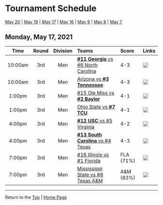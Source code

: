 <a name="top"></a>  

# Tournament Schedule  

[May 20](./05-20.md) &#124; [May 19](./05-19.md) &#124; *[May 17](./05-17.md)* &#124; [May 16](./05-16.md) &#124; [May 9](./05-09.md) &#124; [May 8](./05-08.md) &#124; [May 7](./05-07.md)  

## Monday, May 17, 2021  

| **Time** | **Round** | **Division** | **Teams** | **Score** | **Links** |  
| :------: | :-------: | :----------: | :-------- | :-------- | :-------- |  
| 10:00am  | 3rd       | Men          | [<b>#11 Georgia</b> vs #6 North Carolina](../ncaam/matches/R3_31-36_UGA_vs_UNC.md) | 4-3       | <a href="http://scores.tennisticker.de/usa/ustanc/conf/league/sb.html?tournid=776&clubid=584-255&cn1=UNC&cn2=Georgia&ci1=584&ci2=255&lid=82" target="_blank"><img src="https://abs-0.twimg.com/emoji/v2/svg/1f4ca.svg" width="18" height="18" /></a> |  
| 10:00am  | 3rd       | Men          | [Arizona vs <b>#3 Tennessee</b>](../ncaam/matches/R3_25-30_ARIZ_vs_TENN.md) | 4-3       | <a href="http://scores.tennisticker.de/usa/ustanc/conf/league/sb.html?tournid=775&clubid=257-267&cn1=Tennessee&cn2=Arizona&ci1=257&ci2=267&lid=82" target="_blank"><img src="https://abs-0.twimg.com/emoji/v2/svg/1f4ca.svg" width="18" height="18" /></a> |  
| 1:00pm   | 3rd       | Men          | [#15 Ole Miss vs <b>#2 Baylor</b>](../ncaam/matches/R3_43-48_MISS_vs_BAY.md) | 4-1       | <a href="http://scores.tennisticker.de/usa/ustanc/conf/league/sb.html?tournid=778&clubid=552-670&cn1=Baylor&cn2=Ole%20Miss&ci1=552&ci2=670&lid=82" target="_blank"><img src="https://abs-0.twimg.com/emoji/v2/svg/1f4ca.svg" width="18" height="18" /></a> |  
| 1:00pm   | 3rd       | Men          | [Ohio State vs <b>#7 TCU</b>](../ncaam/matches/R3_37-42_OSU_vs_TCU.md) | 4-1       | <a href="http://scores.tennisticker.de/usa/ustanc/conf/league/sb.html?tournid=777&clubid=591-585&cn1=TCU&cn2=Ohio%20State&ci1=591&ci2=585&lid=82" target="_blank"><img src="https://abs-0.twimg.com/emoji/v2/svg/1f4ca.svg" width="18" height="18" /></a> |  
| 4:00pm   | 3rd       | Men          | [<b>#12 USC</b> vs #5 Virginia](../ncaam/matches/R3_13-18_USC_vs_UVA.md) | 4-2       | <a href="http://scores.tennisticker.de/usa/ustanc/conf/league/sb.html?tournid=779&clubid=269-299&cn1=Virginia&cn2=USC&ci1=269&ci2=299&lid=82" target="_blank"><img src="https://abs-0.twimg.com/emoji/v2/svg/1f4ca.svg" width="18" height="18" /></a> |  
| 4:00pm   | 3rd       | Men          | [<b>#13 South Carolina</b> vs #4 Texas](../ncaam/matches/R3_19-24_SCAR_vs_TEX.md) | 4-3       | <a href="http://scores.tennisticker.de/usa/ustanc/conf/league/sb.html?tournid=780&clubid=265-295&cn1=Texas&cn2=S%20Carolina&ci1=265&ci2=295&lid=82" target="_blank"><img src="https://abs-0.twimg.com/emoji/v2/svg/1f4ca.svg" width="18" height="18" /></a> |  
| 7:00pm   | 3rd       | Men          | [#16 Illinois vs #1 Florida](../ncaam/matches/R3_1-6_ILL_vs_FLA.md) | FLA (71%) | <a href="http://scores.tennisticker.de/usa/ustanc/conf/lp.html?lid=82" target="_blank"><img src="https://abs-0.twimg.com/emoji/v2/svg/1f4ca.svg" width="18" height="18" /></a> |  
| 7:00pm   | 3rd       | Men          | [Mississippi State vs #8 Texas A&M](../ncaam/matches/R3_7-12_MSST_vs_AM.md) | A&M (83%) | <a href="http://scores.tennisticker.de/usa/ustanc/conf/lp.html?lid=82" target="_blank"><img src="https://abs-0.twimg.com/emoji/v2/svg/1f4ca.svg" width="18" height="18" /></a> |  

------

Return to the [Top](#top) &#124; [Home Page](../../index.md)